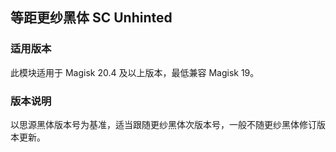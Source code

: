## 等距更纱黑体 SC Unhinted

### 适用版本

此模块适用于 Magisk 20.4 及以上版本，最低兼容 Magisk 19。

### 版本说明

以思源黑体版本号为基准，适当跟随更纱黑体次版本号，一般不随更纱黑体修订版本更新。